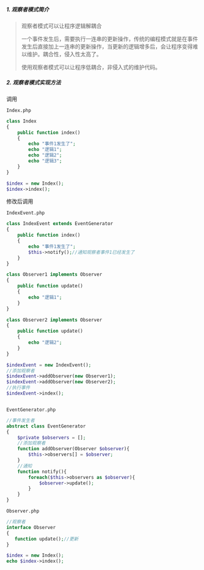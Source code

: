 ##### 1. 观察者模式简介

> 观察者模式可以让程序逻辑解耦合
>
> 一个事件发生后，需要执行一连串的更新操作，传统的编程模式就是在事件发生后直接加上一连串的更新操作，当更新的逻辑增多后，会让程序变得难以维护。耦合性，侵入性太高了。
>
> 使用观察者模式可以让程序低耦合，非侵入式的维护代码。

##### 2. 观察者模式实现方法

调用

`Index.php`

```PHP
class Index
{
    public function index()
    {
       	echo "事件1发生了";
       	echo "逻辑1";
       	echo "逻辑2";
       	echo "逻辑3";
    }
}

$index = new Index();
$index->index();
```

修改后调用

`IndexEvent.php`

```PHP
class IndexEvent extends EventGenerator
{
    public function index()
    {
       	echo "事件1发生了";
        $this->notify();//通知观察者事件1已经发生了
    }
}

class Observer1 implements Observer
{
    public function update()
    {
       	echo "逻辑1";
    }
}

class Observer2 implements Observer
{
    public function update()
    {
       	echo "逻辑2";
    }
}

$indexEvent = new IndexEvent();
//添加观察者
$indexEvent->addObserver(new Observer1);
$indexEvent->addObserver(new Observer2);
//执行事件
$indexEvent->index();



```

`EventGenerator.php` 

```PHP
//事件发生者
abstract class EventGenerator
{
   	$private $observers = [];
    //添加观察者
    function addObserver(Observer $observer){
        $this->observers[] = $observer;
    }
    //通知
    function notify(){
        foreach($this->observers as $observer){
            $observer->update();
        }
    }
}
```

`Observer.php` 

```PHP
//观察者
interface Observer
{
   function update();//更新
}

$index = new Index();
echo $index->index();

```